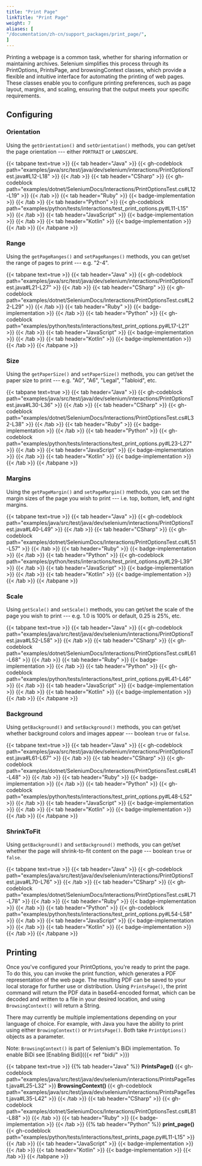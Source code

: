 ```yaml
---
title: "Print Page"
linkTitle: "Print Page"
weight: 7
aliases: [
"/documentation/zh-cn/support_packages/print_page/",
]
---
```


Printing a webpage is a common task, whether for sharing information or maintaining archives. 
Selenium simplifies this process through its PrintOptions, PrintsPage, and browsingContext 
classes, which provide a flexible and intuitive interface for automating the printing of web pages. 
These classes enable you to configure printing preferences, such as page layout, margins, and scaling, 
ensuring that the output meets your specific requirements.

## Configuring

### Orientation
Using the `getOrientation()` and `setOrientation()` methods, you can get/set the page orientation --- either `PORTRAIT` or `LANDSCAPE`.

{{< tabpane text=true >}}
{{< tab header="Java" >}}
{{< gh-codeblock path="examples/java/src/test/java/dev/selenium/interactions/PrintOptionsTest.java#L12-L18" >}}
{{< /tab >}}
{{< tab header="CSharp" >}}
{{< gh-codeblock path="examples/dotnet/SeleniumDocs/Interactions/PrintOptionsTest.cs#L12-L19" >}}
{{< /tab >}}
{{< tab header="Ruby" >}}
{{< badge-implementation >}}
{{< /tab >}}
{{< tab header="Python" >}}
{{< gh-codeblock path="examples/python/tests/interactions/test_print_options.py#L11-L15" >}}
{{< /tab >}}
{{< tab header="JavaScript" >}}
{{< badge-implementation >}}
{{< /tab >}}
{{< tab header="Kotlin" >}}
{{< badge-implementation >}}
{{< /tab >}}
{{< /tabpane >}}

### Range
Using the `getPageRanges()` and `setPageRanges()` methods, you can get/set the range of pages to print --- e.g. "2-4".

{{< tabpane text=true >}}
{{< tab header="Java" >}}
{{< gh-codeblock path="examples/java/src/test/java/dev/selenium/interactions/PrintOptionsTest.java#L21-L27" >}}
{{< /tab >}}
{{< tab header="CSharp" >}}
{{< gh-codeblock path="examples/dotnet/SeleniumDocs/Interactions/PrintOptionsTest.cs#L22-L29" >}}
{{< /tab >}}
{{< tab header="Ruby" >}}
{{< badge-implementation >}}
{{< /tab >}}
{{< tab header="Python" >}}
{{< gh-codeblock path="examples/python/tests/interactions/test_print_options.py#L17-L21" >}}
{{< /tab >}}
{{< tab header="JavaScript" >}}
{{< badge-implementation >}}
{{< /tab >}}
{{< tab header="Kotlin" >}}
{{< badge-implementation >}}
{{< /tab >}}
{{< /tabpane >}}

### Size
Using the `getPaperSize()` and `setPaperSize()` methods, you can get/set the paper size to print --- e.g. "A0", "A6", "Legal", "Tabloid", etc.

{{< tabpane text=true >}}
{{< tab header="Java" >}}
{{< gh-codeblock path="examples/java/src/test/java/dev/selenium/interactions/PrintOptionsTest.java#L30-L36" >}}
{{< /tab >}}
{{< tab header="CSharp" >}}
{{< gh-codeblock path="examples/dotnet/SeleniumDocs/Interactions/PrintOptionsTest.cs#L32-L38" >}}
{{< /tab >}}
{{< tab header="Ruby" >}}
{{< badge-implementation >}}
{{< /tab >}}
{{< tab header="Python" >}}
{{< gh-codeblock path="examples/python/tests/interactions/test_print_options.py#L23-L27" >}}
{{< /tab >}}
{{< tab header="JavaScript" >}}
{{< badge-implementation >}}
{{< /tab >}}
{{< tab header="Kotlin" >}}
{{< badge-implementation >}}
{{< /tab >}}
{{< /tabpane >}}

### Margins
Using the `getPageMargin()` and `setPageMargin()` methods, you can set the margin sizes of the page you wish to print --- i.e. top, bottom, left, and right margins.

{{< tabpane text=true >}}
{{< tab header="Java" >}}
{{< gh-codeblock path="examples/java/src/test/java/dev/selenium/interactions/PrintOptionsTest.java#L40-L49" >}}
{{< /tab >}}
{{< tab header="CSharp" >}}
{{< gh-codeblock path="examples/dotnet/SeleniumDocs/Interactions/PrintOptionsTest.cs#L51-L57" >}}
{{< /tab >}}
{{< tab header="Ruby" >}}
{{< badge-implementation >}}
{{< /tab >}}
{{< tab header="Python" >}}
{{< gh-codeblock path="examples/python/tests/interactions/test_print_options.py#L29-L39" >}}
{{< /tab >}}
{{< tab header="JavaScript" >}}
{{< badge-implementation >}}
{{< /tab >}}
{{< tab header="Kotlin" >}}
{{< badge-implementation >}}
{{< /tab >}}
{{< /tabpane >}}

### Scale
Using `getScale()` and `setScale()` methods, you can get/set the scale of the page you wish to print --- e.g. 1.0 is 100% or default, 0.25 is 25%, etc.

{{< tabpane text=true >}}
{{< tab header="Java" >}}
{{< gh-codeblock path="examples/java/src/test/java/dev/selenium/interactions/PrintOptionsTest.java#L52-L58" >}}
{{< /tab >}}
{{< tab header="CSharp" >}}
{{< gh-codeblock path="examples/dotnet/SeleniumDocs/Interactions/PrintOptionsTest.cs#L61-L68" >}}
{{< /tab >}}
{{< tab header="Ruby" >}}
{{< badge-implementation >}}
{{< /tab >}}
{{< tab header="Python" >}}
{{< gh-codeblock path="examples/python/tests/interactions/test_print_options.py#L41-L46" >}}
{{< /tab >}}
{{< tab header="JavaScript" >}}
{{< badge-implementation >}}
{{< /tab >}}
{{< tab header="Kotlin" >}}
{{< badge-implementation >}}
{{< /tab >}}
{{< /tabpane >}}

### Background
Using `getBackground()` and `setBackground()` methods, you can get/set whether background colors and images appear --- boolean `true` or `false`.

{{< tabpane text=true >}}
{{< tab header="Java" >}}
{{< gh-codeblock path="examples/java/src/test/java/dev/selenium/interactions/PrintOptionsTest.java#L61-L67" >}}
{{< /tab >}}
{{< tab header="CSharp" >}}
{{< gh-codeblock path="examples/dotnet/SeleniumDocs/Interactions/PrintOptionsTest.cs#L41-L48" >}}
{{< /tab >}}
{{< tab header="Ruby" >}}
{{< badge-implementation >}}
{{< /tab >}}
{{< tab header="Python" >}}
{{< gh-codeblock path="examples/python/tests/interactions/test_print_options.py#L48-L52" >}}
{{< /tab >}}
{{< tab header="JavaScript" >}}
{{< badge-implementation >}}
{{< /tab >}}
{{< tab header="Kotlin" >}}
{{< badge-implementation >}}
{{< /tab >}}
{{< /tabpane >}}

### ShrinkToFit
Using `getBackground()` and `setBackground()` methods, you can get/set whether the page will shrink-to-fit content on the page --- boolean `true` or `false`.

{{< tabpane text=true >}}
{{< tab header="Java" >}}
{{< gh-codeblock path="examples/java/src/test/java/dev/selenium/interactions/PrintOptionsTest.java#L70-L76" >}}
{{< /tab >}}
{{< tab header="CSharp" >}}
{{< gh-codeblock path="examples/dotnet/SeleniumDocs/Interactions/PrintOptionsTest.cs#L71-L78" >}}
{{< /tab >}}
{{< tab header="Ruby" >}}
{{< badge-implementation >}}
{{< /tab >}}
{{< tab header="Python" >}}
{{< gh-codeblock path="examples/python/tests/interactions/test_print_options.py#L54-L58" >}}
{{< /tab >}}
{{< tab header="JavaScript" >}}
{{< badge-implementation >}}
{{< /tab >}}
{{< tab header="Kotlin" >}}
{{< badge-implementation >}}
{{< /tab >}}
{{< /tabpane >}}

## Printing

Once you've configured your PrintOptions, you're ready to print the page. To do this, 
you can invoke the print function, which generates a PDF representation of the web page. 
The resulting PDF can be saved to your local storage for further use or distribution. 
Using `PrintsPage()`, the print command will return the PDF data in base64-encoded format, which can be decoded 
and written to a file in your desired location, and using `BrowsingContext()` will return a String. 

There may currently be multiple implementations depending on your language of choice. For example, with Java you
have the ability to print using either `BrowingContext()` or `PrintsPage()`. Both take `PrintOptions()` objects as a
parameter.

Note: `BrowsingContext()` is part of Selenium's BiDi implementation. To enable BiDi see [Enabling Bidi]({{< ref "bidi/" >}}) 

{{< tabpane text=true >}}
{{% tab header="Java" %}}
**PrintsPage()**
{{< gh-codeblock path="examples/java/src/test/java/dev/selenium/interactions/PrintsPageTest.java#L25-L32" >}}
**BrowsingContext()**
{{< gh-codeblock path="examples/java/src/test/java/dev/selenium/interactions/PrintsPageTest.java#L35-L42" >}}
{{< /tab >}}
{{< tab header="CSharp" >}}
{{< gh-codeblock path="examples/dotnet/SeleniumDocs/Interactions/PrintOptionsTest.cs#L81-L88" >}}
{{< /tab >}}
{{< tab header="Ruby" >}}
{{< badge-implementation >}}
{{< /tab >}}
{{% tab header="Python" %}}
**print_page()**
{{< gh-codeblock path="examples/python/tests/interactions/test_prints_page.py#L11-L15" >}}
{{< /tab >}}
{{< tab header="JavaScript" >}}
{{< badge-implementation >}}
{{< /tab >}}
{{< tab header="Kotlin" >}}
{{< badge-implementation >}}
{{< /tab >}}
{{< /tabpane >}}
